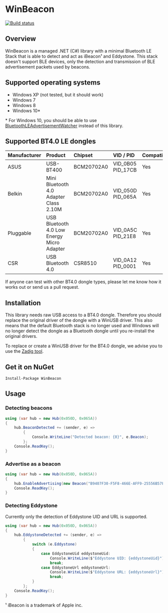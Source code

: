 # WinBeacon

[![Build status](https://ci.appveyor.com/api/projects/status/qjr2y51nq77lihny/branch/master?svg=true)](https://ci.appveyor.com/project/huysentruitw/win-beacon/branch/master)

## Overview

WinBeacon is a managed .NET (C#) library with a minimal Bluetooth LE Stack that is able to detect and act as iBeacon¹ and Eddystone. This stack doesn't support BLE devices, only the detection and transmission of BLE advertisement packets used by beacons.

## Supported operating systems

* Windows XP (not tested, but it should work)
* Windows 7
* Windows 8
* Windows 10*

\* For Windows 10, you should be able to use [BluetoothLEAdvertisementWatcher](https://msdn.microsoft.com/en-us/library/windows.devices.bluetooth.advertisement.bluetoothleadvertisementwatcher.aspx) instead of this library.

## Supported BT4.0 LE dongles

| Manufacturer | Product | Chipset | VID / PID | Compatible |
| ------------ |:------- |:------- |:--------- |:---------- |
| ASUS | USB-BT400 | BCM20702A0 | VID_0B05 PID_17CB | Yes |
| Belkin | Mini Bluetooth 4.0 Adapter Class 2.10M | BCM20702A0 | VID_050D PID_065A | Yes |
| Pluggable | USB Bluetooth 4.0 Low Energy Micro Adapter | BCM20702A0 | VID_0A5C PID_21E8 | Yes |
| CSR | USB Bluetooth 4.0 | CSR8510  | VID_0A12 PID_0001 | Yes |

If anyone can test with other BT4.0 dongle types, please let me know how it works out or send us a pull request.

## Installation 

This library needs raw USB access to a BT4.0 dongle. Therefore you should replace the original driver of the dongle with a WinUSB driver.
This also means that the default Bluetooth stack is no longer used and Windows will no longer detect the dongle as a Bluetooth dongle until you re-install the original drivers.

To replace or create a WinUSB driver for the BT4.0 dongle, we advise you to use the [Zadig tool](http://zadig.akeo.ie/).

## Get it on NuGet

    Install-Package WinBeacon

## Usage

### Detecting beacons

```C#
using (var hub = new Hub(0x050D, 0x065A))
{
    hub.BeaconDetected += (sender, e) =>
		{
			Console.WriteLine("Detected beacon: {0}", e.Beacon);
		};
    Console.ReadKey();
}
```

### Advertise as a beacon

```C#
using (var hub = new Hub(0x050D, 0x065A))
{
    hub.EnableAdvertising(new Beacon("B9407F30-F5F8-466E-AFF9-25556B57FE6D", 1000, 2000, -52));
    Console.ReadKey();
}
```

### Detecting Eddystone

Currently only the detection of Eddystone UID and URL is supported.

```C#
using (var hub = new Hub(0x050D, 0x065A))
{
	hub.EddystoneDetected += (sender, e) =>
		{
			switch (e.Eddystone)
			{
				case EddystoneUid eddystoneUid:
					Console.WriteLine($"Eddystone UID: {eddystoneUid}");
					break;
				case EddystoneUrl eddystoneUrl:
					Console.WriteLine($"Eddystone URL: {eddystoneUrl}");
					break;
			}
		};
	Console.ReadKey();
}
```

¹ iBeacon is a trademark of Apple inc.
